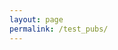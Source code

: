 ```yaml
---
layout: page
permalink: /test_pubs/
---
```


<script type="text/javascript" src="//cdn.plu.mx/widget-popup.js"></script>
